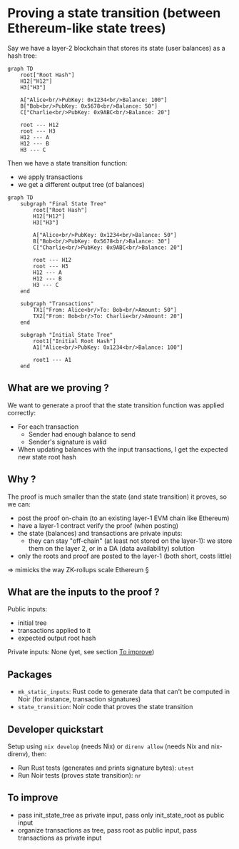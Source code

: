 # Proving a state transition (between Ethereum-like state trees)

Say we have a layer-2 blockchain that stores its state (user balances) as a hash tree:

```mermaid
graph TD
    root["Root Hash"]
    H12["H12"]
    H3["H3"]
    
    A["Alice<br/>PubKey: 0x1234<br/>Balance: 100"]
    B["Bob<br/>PubKey: 0x5678<br/>Balance: 50"]
    C["Charlie<br/>PubKey: 0x9ABC<br/>Balance: 20"]
    
    root --- H12
    root --- H3
    H12 --- A
    H12 --- B
    H3 --- C
```

Then we have a state transition function: 
- we apply transactions
- we get a different output tree (of balances)

```mermaid
graph TD
    subgraph "Final State Tree"
        root["Root Hash"]
        H12["H12"]
        H3["H3"]
        
        A["Alice<br/>PubKey: 0x1234<br/>Balance: 50"]
        B["Bob<br/>PubKey: 0x5678<br/>Balance: 30"]
        C["Charlie<br/>PubKey: 0x9ABC<br/>Balance: 20"]
        
        root --- H12
        root --- H3
        H12 --- A
        H12 --- B
        H3 --- C
    end

    subgraph "Transactions"
        TX1["From: Alice<br/>To: Bob<br/>Amount: 50"]
        TX2["From: Bob<br/>To: Charlie<br/>Amount: 20"]
    end

    subgraph "Initial State Tree"
        root1["Initial Root Hash"]
        A1["Alice<br/>PubKey: 0x1234<br/>Balance: 100"]
        
        root1 --- A1
    end
```





## What are we proving ?

We want to generate a proof that the state transition function was applied correctly:
- For each transaction
    - Sender had enough balance to send
    - Sender's signature is valid
- When updating balances with the input transactions, I get the expected new state root hash

## Why ?

The proof is much smaller than the state (and state transition) it proves, so we can:
- post the proof on-chain (to an existing layer-1 EVM chain like Ethereum)
- have a layer-1 contract verify the proof (when posting)
- the state (balances) and transactions are private inputs:
    - they can stay "off-chain" (at least not stored on the layer-1): we store them on the layer 2, or in a DA (data availability) solution
- only the roots and proof are posted to the layer-1 (both short, costs little)

=> mimicks the way ZK-rollups scale Ethereum
§

## What are the inputs to the proof ?

Public inputs:
- initial tree
- transactions applied to it
- expected output root hash

Private inputs: None (yet, see section [To improve](#to-improve))


## Packages
- `mk_static_inputs`: Rust code to generate data that can't be computed in Noir
    (for instance, transaction signatures)
- `state_transition`: Noir code that proves the state transition

## Developer quickstart

Setup using `nix develop` (needs Nix) or `direnv allow` (needs Nix and nix-direnv), then:
- Run Rust tests (generates and prints signature bytes): `utest`
- Run Noir tests (proves state transition): `nr`


## To improve

- pass init_state_tree as private input, pass only init_state_root as public input
- organize transactions as tree, pass root as public input, pass transactions as private input